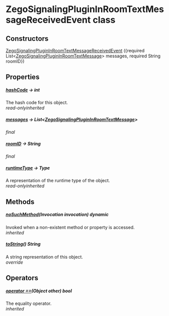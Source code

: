 


# ZegoSignalingPluginInRoomTextMessageReceivedEvent class













## Constructors

[ZegoSignalingPluginInRoomTextMessageReceivedEvent](../zego_uikit_prebuilt_live_audio_room/ZegoSignalingPluginInRoomTextMessageReceivedEvent/ZegoSignalingPluginInRoomTextMessageReceivedEvent.md) ({required List&lt;[ZegoSignalingPluginInRoomTextMessage](../zego_uikit_prebuilt_live_audio_room/ZegoSignalingPluginInRoomTextMessage-class.md)> messages, required String roomID})

   


## Properties

##### [hashCode](../zego_uikit_prebuilt_live_audio_room/ZegoSignalingPluginInRoomTextMessageReceivedEvent/hashCode.md) &#8594; int



The hash code for this object.  
_<span class="feature">read-only</span><span class="feature">inherited</span>_



##### [messages](../zego_uikit_prebuilt_live_audio_room/ZegoSignalingPluginInRoomTextMessageReceivedEvent/messages.md) &#8594; List&lt;[ZegoSignalingPluginInRoomTextMessage](../zego_uikit_prebuilt_live_audio_room/ZegoSignalingPluginInRoomTextMessage-class.md)>



  
_<span class="feature">final</span>_



##### [roomID](../zego_uikit_prebuilt_live_audio_room/ZegoSignalingPluginInRoomTextMessageReceivedEvent/roomID.md) &#8594; String



  
_<span class="feature">final</span>_



##### [runtimeType](../zego_uikit_prebuilt_live_audio_room/ZegoSignalingPluginInRoomTextMessageReceivedEvent/runtimeType.md) &#8594; Type



A representation of the runtime type of the object.  
_<span class="feature">read-only</span><span class="feature">inherited</span>_





## Methods

##### [noSuchMethod](../zego_uikit_prebuilt_live_audio_room/ZegoSignalingPluginInRoomTextMessageReceivedEvent/noSuchMethod.md)(Invocation invocation) dynamic



Invoked when a non-existent method or property is accessed.  
_<span class="feature">inherited</span>_



##### [toString](../zego_uikit_prebuilt_live_audio_room/ZegoSignalingPluginInRoomTextMessageReceivedEvent/toString.md)() String



A string representation of this object.  
_<span class="feature">override</span>_





## Operators

##### [operator ==](../zego_uikit_prebuilt_live_audio_room/ZegoSignalingPluginInRoomTextMessageReceivedEvent/operator_equals.md)(Object other) bool



The equality operator.  
_<span class="feature">inherited</span>_















